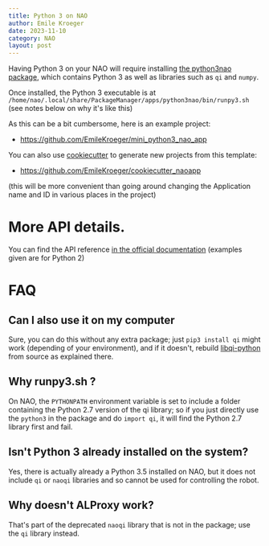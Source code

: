 ```yaml
---
title: Python 3 on NAO
author: Emile Kroeger
date: 2023-11-10
category: NAO
layout: post
---
```


Having Python 3 on your NAO will require installing [the python3nao package](https://cloud.aldebaran-robotics.com/application/python3nao/), which contains Python 3 as well as libraries such as `qi` and `numpy`.

Once installed, the Python 3 executable is at `/home/nao/.local/share/PackageManager/apps/python3nao/bin/runpy3.sh` (see notes below on why it's like this)

As this can be a bit cumbersome, here is an example project:
* https://github.com/EmileKroeger/mini_python3_nao_app

You can also use [cookiecutter](https://cookiecutter.readthedocs.io/en/stable/) to generate new projects from this template:
* https://github.com/EmileKroeger/cookiecutter_naoapp

(this will be more convenient than going around changing the Application name and ID in various places in the project)

# More API details.

You can find the API reference [in the official documentation](http://doc.aldebaran.com/2-8/naoqi/index.html) (examples given are for Python 2)

# FAQ

## Can I also use it on my computer

Sure, you can do this without any extra package; just `pip3 install qi` might work (depending of your environment), and if it doesn't, rebuild [libqi-python](https://github.com/aldebaran/libqi-python) from source as explained there.

## Why runpy3.sh ?

On NAO, the `PYTHONPATH` environment variable is set to include a folder containing the Python 2.7 version of the qi library; so if you just directly use the `python3` in the package and do `import qi`, it will find the Python 2.7 library first and fail.

## Isn't Python 3 already installed on the system?

Yes, there is actually already a Python 3.5 installed on NAO, but it does not include `qi` or `naoqi` libraries and so cannot be used for controlling the robot.

## Why doesn't ALProxy work?

That's part of the deprecated `naoqi` library that is not in the package; use the `qi` library instead.

